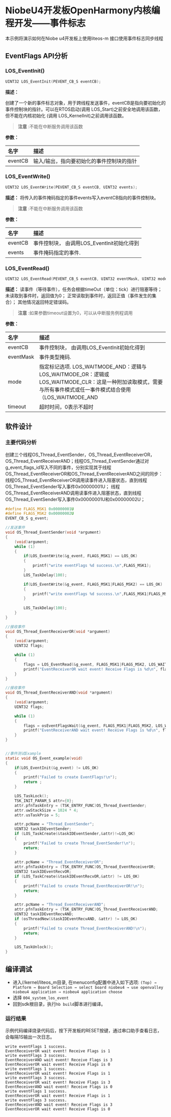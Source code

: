 # NiobeU4开发板OpenHarmony内核编程开发——事件标志
本示例将演示如何在Niobe u4开发板上使用liteos-m 接口使用事件标志同步线程

## EventFlags API分析


### LOS_EventInit()

```c
UINT32 LOS_EventInit(PEVENT_CB_S eventCB);
```
**描述：**

创建了一个新的事件标志对象，用于跨线程发送事件，eventCB是指向要初始化的事件控制块的指针。可以在RTOS启动(调用 LOS_Start)之前安全地调用该函数，但不能在内核初始化 (调用 LOS_KernelInit)之前调用该函数。
> **注意** :不能在中断服务调用该函数

**参数：**

|名字|描述|
|:--|:------|
| eventCB | 输入/输出，指向要初始化的事件控制块的指针  |

### LOS_EventWrite()

```c
UINT32 LOS_EventWrite(PEVENT_CB_S eventCB, UINT32 events);
```
**描述：**
将传入的事件掩码指定的事件events写入eventCB指向的事件控制块。

> **注意** :不能在中断服务调用该函数


**参数：**

|名字|描述|
|:--|:------|
| eventCB | 事件控制块， 由调用LOS_EventInit初始化得到  |
| events | 事件掩码指定的事件.  |

### LOS_EventRead()

```c
UINT32 LOS_EventRead(PEVENT_CB_S eventCB, UINT32 eventMask, UINT32 mode, UINT32 timeOut);
```
**描述：**
读事件（等待事件），任务会根据timeOut（单位：tick）进行阻塞等待；
未读取到事件时，返回值为0；
正常读取到事件时，返回正值（事件发生的集合）；
其他情况返回特定错误码。
> **注意** :如果参数timeout设置为0，可以从中断服务例程调用


**参数：**

|名字|描述|
|:--|:------|
| eventCB | 事件控制块， 由调用LOS_EventInit初始化得到 |
| eventMask | 事件类型掩码.  |
| mode | 指定标记选项. LOS_WAITMODE_AND：逻辑与  LOS_WAITMODE_OR：逻辑或  LOS_WAITMODE_CLR：这是一种附加读取模式，需要与所有事件模式或任一事件模式结合使用（LOS_WAITMODE_AND | LOS_WAITMODE_CLR或 LOS_WAITMODE_OR | LOS_WAITMODE_CLR）。在这种模式下，当设置的所有事件模式或任一事件模式读取成功后，会自动清除事件控制块中对应的事件类型位 |
| timeout | 超时时间，0表示不超时  |


## 软件设计

### 主要代码分析

创建三个线程OS_Thread_EventSender，OS_Thread_EventReceiverOR，OS_Thread_EventReceiverAND；线程OS_Thread_EventSender通过对g_event_flags_id写入不同的事件，分别实现其于线程OS_Thread_EventReceiverOR和OS_Thread_EventReceiverAND之间的同步：
线程OS_Thread_EventReceiverOR调用读事件进入阻塞状态，直到线程OS_Thread_EventSender写入事件0x00000001U；
线程OS_Thread_EventReceiverAND调用读事件进入阻塞状态，直到线程OS_Thread_EventSender写入事件0x00000001U和0x00000002U；

```c
#define FLAGS_MSK1 0x00000001U
#define FLAGS_MSK2 0x00000002U
EVENT_CB_S g_event;

//发送事件
void OS_Thread_EventSender(void *argument)
{
    (void)argument;
    while (1)
    {
        if(LOS_EventWrite(&g_event, FLAGS_MSK1) == LOS_OK)
        {
            printf("write eventFlags %d success.\n",FLAGS_MSK1);
        }
        LOS_TaskDelay(100);

        if(LOS_EventWrite(&g_event, FLAGS_MSK1|FLAGS_MSK2) == LOS_OK)
        {
            printf("write eventFlags %d success.\n",FLAGS_MSK1|FLAGS_MSK2);
        }
       
        LOS_TaskDelay(100);
    }
}

//接收事件
void OS_Thread_EventReceiverOR(void *argument)
{
    (void)argument;
    UINT32 flags;

    while (1)
    {
        flags = LOS_EventRead(&g_event, FLAGS_MSK1|FLAGS_MSK2, LOS_WAITMODE_OR|LOS_WAITMODE_CLR, 0xFFFFFFFFU);
        printf("EventReceiverOR wait event! Receive Flags is %d\n", flags);
    }
}

//接收事件
void OS_Thread_EventReceiverAND(void *argument)
{
    (void)argument;
    UINT32 flags;

    while (1)
    {
        flags = osEventFlagsWait(&g_event, FLAGS_MSK1|FLAGS_MSK2, LOS_WAITMODE_AND|LOS_WAITMODE_CLR, 0xFFFFFFFFU);
        printf("EventReceiverAND wait event! Receive Flags is %d\n", flags);
    }
}


//事件测试Example
static void OS_Event_example(void)
{
    if(LOS_EventInit(&g_event) != LOS_OK)
    {
        printf("Failed to create EventFlags!\n");
        return ;
    }

    LOS_TaskLock();
    TSK_INIT_PARAM_S attr={0};
    attr.pfnTaskEntry = (TSK_ENTRY_FUNC)OS_Thread_EventSender;
    attr.uwStackSize = 1024 * 4;
    attr.usTaskPrio = 5;

    attr.pcName = "Thread_EventSender";
    UINT32 taskIDEventSender;
    if (LOS_TaskCreate(&taskIDEventSender,&attr)!=LOS_OK)
    {
        printf("Failed to create Thread_EventSender!\n");
        return;
    }
    
    attr.pcName = "Thread_EventReceiverOR";
    attr.pfnTaskEntry = (TSK_ENTRY_FUNC)OS_Thread_EventReceiverOR;
    UINT32 taskIDEventRecvOR;
    if (LOS_TaskCreate(&taskIDEventRecvOR,&attr) != LOS_OK)
    {
        printf("Failed to create Thread_EventReceiverOR!\n");
        return;
    }

    attr.pcName = "Thread_EventReceiverAND";
    attr.pfnTaskEntry = (TSK_ENTRY_FUNC)OS_Thread_EventReceiverAND;
    UINT32 taskIDEventRecvAND;
    if (osThreadNew(&taskIDEventRecvAND, &attr) != LOS_OK)
    {
        printf("Failed to create Thread_EventReceiverAND!\n");
        return;
    }

    LOS_TaskUnlock();
}

```

## 编译调试

- 进入//kernel/liteos_m目录, 在menuconfig配置中进入如下选项:
     `(Top) → Platform → Board Selection → select board niobeu4 → use openvalley niobeu4 application → niobeu4 application choose`
- 选择 `004_system_los_event`
- 回到sdk根目录，执行`hb build`脚本进行编译。


### 运行结果<a name="section18115713118"></a>

示例代码编译烧录代码后，按下开发板的RESET按键，通过串口助手查看日志，会每隔1S输出一次日志。
```
write eventFlags 1 success.
EventReceiverOR wait event! Receive Flags is 1
write eventFlags 3 success.
EventReceiverAND wait event! Receive Flags is 3
EventReceiverOR wait event! Receive Flags is 0
write eventFlags 1 success.
EventReceiverOR wait event! Receive Flags is 1
write eventFlags 3 success.
EventReceiverOR wait event! Receive Flags is 3
EventReceiverAND wait event! Receive Flags is 0
write eventFlags 1 success.
EventReceiverOR wait event! Receive Flags is 1
write eventFlags 3 success.
EventReceiverAND wait event! Receive Flags is 3
EventReceiverOR wait event! Receive Flags is 0
```
